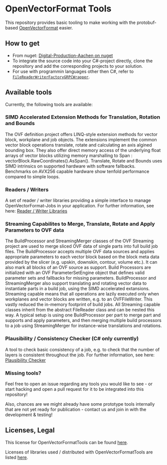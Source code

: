 # OpenVectorFormat Tools
This repository provides basic tooling to make working with the protobuf-based [OpenVectorFormat](https://github.com/Digital-Production-Aachen/OpenVectorFormat) easier.

## How to get
* From nuget: [Digital-Production-Aachen on nuget](https://www.nuget.org/profiles/Digital-Production-Aachen)
* To integrate the source code into your C#-project directly, clone the repository and add the corresponding projects to your solution.
* For use with programmin languages other then C#, refer to [`FileReaderWriterFactoryGRPCWrapper`](ReaderWriter/FileReaderWriterFactoryGRPCWrapper).

## Available tools
Currently, the following tools are available:

### SIMD Accelerated Extension Methods for Translation, Rotation and Bounds
The OVF definition project offers LINQ-style extension methods for vector block, workplane and job objects.
The extensions implement the common vector block operations translate, rotate and calculating an axis algined bounding box.
They also offer direct memory access of the underlying float arrays of vector blocks utilizing memory marshalling to Span<float> : vectorBlock.RawCoordinates().AsSpan().
Translate, Rotate and Bounds uses SIMD intrinsics on supported hardware with software fallbacks. Benchmarks on AVX256 capable hardware show tenfold performance compared to simple loops.

### Readers / Writers
A set of reader / writer libraries providing a simple interface to manage OpenVectorFormat-Jobs in your application.
For further information, see here: [Reader / Writer Libraries](ReaderWriter)

### Streaming Capabilites to Merge, Translate, Rotate and Apply Parameters to OVF data
The BuildProcessor and StreamingMerger classes of the OVF Streaming project are used to merge sliced OVF data of single parts into full build job files.
The BuildProcessor accepts multiple OVF data sources and applies appropriate parameters to each vector block based on the block meta data provided by the slicer (e.g. upskin, downskin, contour, volume etc.).
It can also mark all blocks of an OVF source as support. Build Processors are initialized with an OVF ParameterSetEngine object that defines valid parameter sets and fallbacks for missing parameters.
BuildProcessor and StreamingMerger also support translating and rotating vector data to instantiate parts in a build job, using the SIMD accelerated extansions.
Streaming capable means that all operations are lazily executed only when workplanes and vector blocks are written, e.g. to an OVFFileWriter. This vastly reduced the in-memory footprint of build jobs.
All Streaming capable classes inherit from the abstract FileReader class and can be nested this way. A typical setup is using one BuildProcessor per part to merge part and supports and apply parameters,
and then merging multiple build processors to a job using StreamingMerger for instance-wise translations and rotations.

### Plausibility / Consistency Checker (C# only currently)
 A tool to check basic consistency of a job, e.g. to check that the number of layers is consistent throughout the job. For further information, see here: [Plausibility Checker](PlausibilityChecker)

### Missing tools?
Feel free to open an issue regarding any tools you would like to see - or start hacking and open a pull request for it to be integrated into this repository!

Also, chances are we might already have some prototype tools internally that are not yet ready for publication - contact us and join in with the development & testing!

## Licenses, Legal
This license for OpenVectorFormatTools can be found [here](LICENSE).

Licenses of libraries used / distributed with OpenVectorFormatTools are listed [here](Licenses_of_used_libraries.md).
